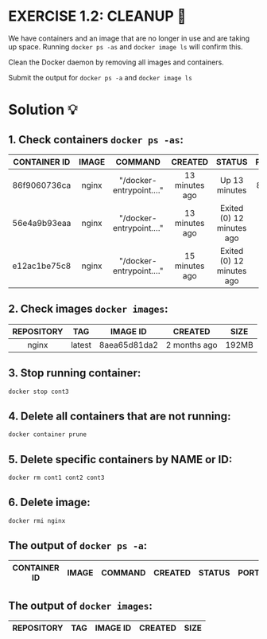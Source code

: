 # EXERCISE 1.2: CLEANUP 🤔
We have containers and an image that are no longer in use and are taking up space. Running `docker ps -as` and `docker image ls` will confirm this.

Clean the Docker daemon by removing all images and containers.

Submit the output for `docker ps -a` and `docker image ls`

# Solution 💡

## 1. Check containers `docker ps -as`:

| **CONTAINER ID** | **IMAGE** | **COMMAND** | **CREATED** | **STATUS** | **PORTS** | **NAMES** | **SIZE** |
| :---: | :---: | :---: | :---: | :---: | :---: | :---: | :---: |
| 86f9060736ca | nginx | "/docker-entrypoint.…" | 13 minutes ago | Up 13 minutes | 80/tcp | cont3 | 1.09kB |
| 56e4a9b93eaa | nginx | "/docker-entrypoint.…" | 13 minutes ago | Exited (0) 12 minutes ago |  | cont2 | 1.09kB |
| e12ac1be75c8 | nginx | "/docker-entrypoint.…" | 15 minutes ago | Exited (0) 12 minutes ago |  | cont1 | 1.09kB |

## 2. Check images `docker images`:

| **REPOSITORY** | **TAG** | **IMAGE ID** | **CREATED** | **SIZE** |
| :---: | :---: | :---: | :---: | :---: |
| nginx | latest | 8aea65d81da2 | 2 months ago |  192MB |

## 3. Stop running container:

```bash
docker stop cont3
```

## 4. Delete all containers that are not running:

```bash
docker container prune
```

## 5. Delete specific containers by NAME or ID:
```bash
docker rm cont1 cont2 cont3
```
## 6. Delete image:
```bash
docker rmi nginx
```

## The output of `docker ps -a`:

| **CONTAINER ID** | **IMAGE** | **COMMAND** | **CREATED** | **STATUS** | **PORTS** | **NAMES** | **SIZE** |
| :---: | :---: | :---: | :---: | :---: | :---: | :---: | :---: |

## The output of `docker images`:

| **REPOSITORY** | **TAG** | **IMAGE ID** | **CREATED** | **SIZE** |
| :---: | :---: | :---: | :---: | :---: |